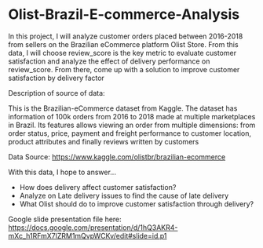 # Olist-Brazil-E-commerce-Analysis
In this project, I will analyze customer orders placed between 2016-2018 from sellers on the Brazilian eCommerce platform Olist Store. From this data, I will choose review_score is the key metric to evaluate customer satisfaction and analyze the effect of delivery performance on review_score. From there, come up with a solution to improve customer satisfaction by delivery factor 

Description of source of data:

This is the Brazilian-eCommerce dataset from Kaggle. The dataset has information of 100k orders from 2016 to 2018 made at multiple marketplaces in Brazil. Its features allows viewing an order from multiple dimensions: from order status, price, payment and freight performance to customer location, product attributes and finally reviews written by customers

Data Source: https://www.kaggle.com/olistbr/brazilian-ecommerce

With this data, I hope to answer...

- How does delivery affect customer satisfaction?
- Analyze on Late delivery issues to find the cause of late delivery
- What Olist should do to improve customer satisfaction through delivery?

Google slide presentation file here: https://docs.google.com/presentation/d/1hQ3AKR4-mXc_h1RFmX7lZRM1mQvpWCKv/edit#slide=id.p1
